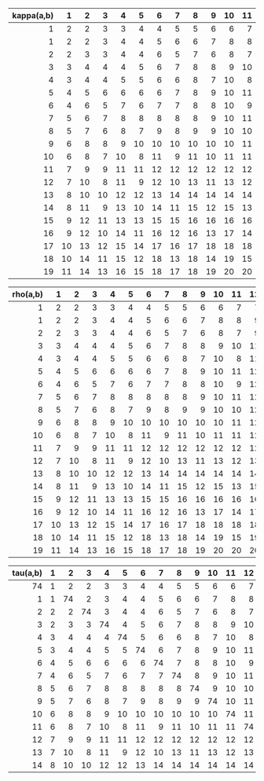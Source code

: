 |   kappa(a,b) |   1 |   2 |   3 |   4 |   5 |   6 |   7 |   8 |   9 |   10 |   11 |   12 |   13 |   14 |   15 |   16 |   17 |   18 |   19 |
|-------------:|----:|----:|----:|----:|----:|----:|----:|----:|----:|-----:|-----:|-----:|-----:|-----:|-----:|-----:|-----:|-----:|-----:|
|            1 |   2 |   2 |   3 |   3 |   4 |   4 |   5 |   5 |   6 |    6 |    7 |    7 |    8 |    8 |    9 |    9 |   10 |   10 |   11 |
|            1 |   2 |   2 |   3 |   4 |   4 |   5 |   6 |   6 |   7 |    8 |    8 |    9 |   10 |   10 |   11 |   12 |   12 |   13 |   14 |
|            2 |   2 |   3 |   3 |   4 |   4 |   6 |   5 |   7 |   6 |    8 |    7 |    9 |    8 |   10 |    9 |   11 |   10 |   12 |   11 |
|            3 |   3 |   4 |   4 |   4 |   5 |   6 |   7 |   8 |   8 |    9 |   10 |   11 |   11 |   12 |   13 |   13 |   14 |   15 |   15 |
|            4 |   3 |   4 |   4 |   5 |   5 |   6 |   6 |   8 |   7 |   10 |    8 |   11 |    9 |   12 |   10 |   13 |   11 |   14 |   12 |
|            5 |   4 |   5 |   6 |   6 |   6 |   6 |   7 |   8 |   9 |   10 |   11 |   12 |   12 |   13 |   14 |   15 |   16 |   17 |   18 |
|            6 |   4 |   6 |   5 |   7 |   6 |   7 |   7 |   8 |   8 |   10 |    9 |   12 |   10 |   14 |   11 |   15 |   12 |   16 |   13 |
|            7 |   5 |   6 |   7 |   8 |   8 |   8 |   8 |   8 |   9 |   10 |   11 |   12 |   13 |   14 |   15 |   16 |   16 |   17 |   18 |
|            8 |   5 |   7 |   6 |   8 |   7 |   9 |   8 |   9 |   9 |   10 |   10 |   12 |   11 |   14 |   12 |   16 |   13 |   18 |   14 |
|            9 |   6 |   8 |   8 |   9 |  10 |  10 |  10 |  10 |  10 |   10 |   11 |   12 |   13 |   14 |   15 |   16 |   17 |   18 |   19 |
|           10 |   6 |   8 |   7 |  10 |   8 |  11 |   9 |  11 |  10 |   11 |   11 |   12 |   12 |   14 |   13 |   16 |   14 |   18 |   15 |
|           11 |   7 |   9 |   9 |  11 |  11 |  12 |  12 |  12 |  12 |   12 |   12 |   12 |   13 |   14 |   15 |   16 |   17 |   18 |   19 |
|           12 |   7 |  10 |   8 |  11 |   9 |  12 |  10 |  13 |  11 |   13 |   12 |   13 |   13 |   14 |   14 |   16 |   15 |   18 |   16 |
|           13 |   8 |  10 |  10 |  12 |  12 |  13 |  14 |  14 |  14 |   14 |   14 |   14 |   14 |   14 |   15 |   16 |   17 |   18 |   19 |
|           14 |   8 |  11 |   9 |  13 |  10 |  14 |  11 |  15 |  12 |   15 |   13 |   15 |   14 |   15 |   15 |   16 |   16 |   18 |   17 |
|           15 |   9 |  12 |  11 |  13 |  13 |  15 |  15 |  16 |  16 |   16 |   16 |   16 |   16 |   16 |   16 |   16 |   17 |   18 |   19 |
|           16 |   9 |  12 |  10 |  14 |  11 |  16 |  12 |  16 |  13 |   17 |   14 |   17 |   15 |   17 |   16 |   17 |   17 |   18 |   18 |
|           17 |  10 |  13 |  12 |  15 |  14 |  17 |  16 |  17 |  18 |   18 |   18 |   18 |   18 |   18 |   18 |   18 |   18 |   18 |   19 |
|           18 |  10 |  14 |  11 |  15 |  12 |  18 |  13 |  18 |  14 |   19 |   15 |   19 |   16 |   19 |   17 |   19 |   18 |   19 |   19 |
|           19 |  11 |  14 |  13 |  16 |  15 |  18 |  17 |  18 |  19 |   20 |   20 |   20 |   20 |   20 |   20 |   20 |   20 |   20 |   20 |

|   rho(a,b) |   1 |   2 |   3 |   4 |   5 |   6 |   7 |   8 |   9 |   10 |   11 |   12 |   13 |   14 |   15 |   16 |   17 |   18 |   19 |
|-----------:|----:|----:|----:|----:|----:|----:|----:|----:|----:|-----:|-----:|-----:|-----:|-----:|-----:|-----:|-----:|-----:|-----:|
|          1 |   2 |   2 |   3 |   3 |   4 |   4 |   5 |   5 |   6 |    6 |    7 |    7 |    8 |    8 |    9 |    9 |   10 |   10 |   11 |
|          1 |   2 |   2 |   3 |   4 |   4 |   5 |   6 |   6 |   7 |    8 |    8 |    9 |   10 |   10 |   11 |   12 |   12 |   13 |   14 |
|          2 |   2 |   3 |   3 |   4 |   4 |   6 |   5 |   7 |   6 |    8 |    7 |    9 |    8 |   10 |    9 |   11 |   10 |   12 |   11 |
|          3 |   3 |   4 |   4 |   4 |   5 |   6 |   7 |   8 |   8 |    9 |   10 |   11 |   11 |   12 |   13 |   13 |   14 |   15 |   15 |
|          4 |   3 |   4 |   4 |   5 |   5 |   6 |   6 |   8 |   7 |   10 |    8 |   11 |    9 |   12 |   10 |   13 |   11 |   14 |   12 |
|          5 |   4 |   5 |   6 |   6 |   6 |   6 |   7 |   8 |   9 |   10 |   11 |   12 |   12 |   13 |   14 |   15 |   16 |   17 |   18 |
|          6 |   4 |   6 |   5 |   7 |   6 |   7 |   7 |   8 |   8 |   10 |    9 |   12 |   10 |   14 |   11 |   15 |   12 |   16 |   13 |
|          7 |   5 |   6 |   7 |   8 |   8 |   8 |   8 |   8 |   9 |   10 |   11 |   12 |   13 |   14 |   15 |   16 |   16 |   17 |   18 |
|          8 |   5 |   7 |   6 |   8 |   7 |   9 |   8 |   9 |   9 |   10 |   10 |   12 |   11 |   14 |   12 |   16 |   13 |   18 |   14 |
|          9 |   6 |   8 |   8 |   9 |  10 |  10 |  10 |  10 |  10 |   10 |   11 |   12 |   13 |   14 |   15 |   16 |   17 |   18 |   19 |
|         10 |   6 |   8 |   7 |  10 |   8 |  11 |   9 |  11 |  10 |   11 |   11 |   12 |   12 |   14 |   13 |   16 |   14 |   18 |   15 |
|         11 |   7 |   9 |   9 |  11 |  11 |  12 |  12 |  12 |  12 |   12 |   12 |   12 |   13 |   14 |   15 |   16 |   17 |   18 |   19 |
|         12 |   7 |  10 |   8 |  11 |   9 |  12 |  10 |  13 |  11 |   13 |   12 |   13 |   13 |   14 |   14 |   16 |   15 |   18 |   16 |
|         13 |   8 |  10 |  10 |  12 |  12 |  13 |  14 |  14 |  14 |   14 |   14 |   14 |   14 |   14 |   15 |   16 |   17 |   18 |   19 |
|         14 |   8 |  11 |   9 |  13 |  10 |  14 |  11 |  15 |  12 |   15 |   13 |   15 |   14 |   15 |   15 |   16 |   16 |   18 |   17 |
|         15 |   9 |  12 |  11 |  13 |  13 |  15 |  15 |  16 |  16 |   16 |   16 |   16 |   16 |   16 |   16 |   16 |   17 |   18 |   19 |
|         16 |   9 |  12 |  10 |  14 |  11 |  16 |  12 |  16 |  13 |   17 |   14 |   17 |   15 |   17 |   16 |   17 |   17 |   18 |   18 |
|         17 |  10 |  13 |  12 |  15 |  14 |  17 |  16 |  17 |  18 |   18 |   18 |   18 |   18 |   18 |   18 |   18 |   18 |   18 |   19 |
|         18 |  10 |  14 |  11 |  15 |  12 |  18 |  13 |  18 |  14 |   19 |   15 |   19 |   16 |   19 |   17 |   19 |   18 |   19 |   19 |
|         19 |  11 |  14 |  13 |  16 |  15 |  18 |  17 |  18 |  19 |   20 |   20 |   20 |   20 |   20 |   20 |   20 |   20 |   20 |   20 |

|   tau(a,b) |   1 |   2 |   3 |   4 |   5 |   6 |   7 |   8 |   9 |   10 |   11 |   12 |   13 |   14 |
|-----------:|----:|----:|----:|----:|----:|----:|----:|----:|----:|-----:|-----:|-----:|-----:|-----:|
|         74 |   1 |   2 |   2 |   3 |   3 |   4 |   4 |   5 |   5 |    6 |    6 |    7 |    7 |    8 |
|          1 |   1 |  74 |   2 |   3 |   4 |   4 |   5 |   6 |   6 |    7 |    8 |    8 |    9 |   10 |
|          2 |   2 |   2 |  74 |   3 |   4 |   4 |   6 |   5 |   7 |    6 |    8 |    7 |    9 |    8 |
|          3 |   2 |   3 |   3 |  74 |   4 |   5 |   6 |   7 |   8 |    8 |    9 |   10 |   11 |   11 |
|          4 |   3 |   4 |   4 |   4 |  74 |   5 |   6 |   6 |   8 |    7 |   10 |    8 |   11 |    9 |
|          5 |   3 |   4 |   4 |   5 |   5 |  74 |   6 |   7 |   8 |    9 |   10 |   11 |   12 |   12 |
|          6 |   4 |   5 |   6 |   6 |   6 |   6 |  74 |   7 |   8 |    8 |   10 |    9 |   12 |   10 |
|          7 |   4 |   6 |   5 |   7 |   6 |   7 |   7 |  74 |   8 |    9 |   10 |   11 |   12 |   13 |
|          8 |   5 |   6 |   7 |   8 |   8 |   8 |   8 |   8 |  74 |    9 |   10 |   10 |   12 |   11 |
|          9 |   5 |   7 |   6 |   8 |   7 |   9 |   8 |   9 |   9 |   74 |   10 |   11 |   12 |   13 |
|         10 |   6 |   8 |   8 |   9 |  10 |  10 |  10 |  10 |  10 |   10 |   74 |   11 |   12 |   12 |
|         11 |   6 |   8 |   7 |  10 |   8 |  11 |   9 |  11 |  10 |   11 |   11 |   74 |   12 |   13 |
|         12 |   7 |   9 |   9 |  11 |  11 |  12 |  12 |  12 |  12 |   12 |   12 |   12 |   74 |   13 |
|         13 |   7 |  10 |   8 |  11 |   9 |  12 |  10 |  13 |  11 |   13 |   12 |   13 |   13 |   74 |
|         14 |   8 |  10 |  10 |  12 |  12 |  13 |  14 |  14 |  14 |   14 |   14 |   14 |   14 |   14 |

